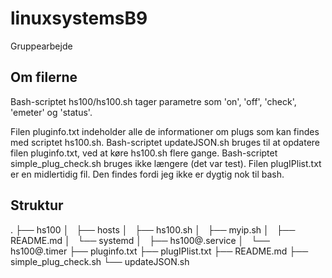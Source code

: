 # linuxsystemsB9
Gruppearbejde

## Om filerne
Bash-scriptet hs100/hs100.sh tager parametre som 'on', 'off', 'check', 'emeter' og 'status'.

Filen pluginfo.txt indeholder alle de informationer om plugs som kan findes med scriptet hs100.sh.
Bash-scriptet updateJSON.sh bruges til at opdatere filen pluginfo.txt, ved at køre hs100.sh flere gange.
Bash-scriptet simple_plug_check.sh bruges ikke længere (det var test).
Filen plugIPlist.txt er en midlertidig fil. Den findes fordi jeg ikke er dygtig nok til bash.

## Struktur
.
├── hs100
│   ├── hosts
│   ├── hs100.sh
│   ├── myip.sh
│   ├── README.md
│   └── systemd
│       ├── hs100@.service
│       └── hs100@.timer
├── pluginfo.txt
├── plugIPlist.txt
├── README.md
├── simple_plug_check.sh
└── updateJSON.sh
